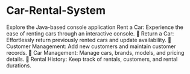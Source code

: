# Car-Rental-System
Explore the Java-based console application
Rent a Car: Experience the ease of renting cars through an interactive console. 
🔁 Return a Car: Effortlessly return previously rented cars and update availability. 
👥 Customer Management: Add new customers and maintain customer records. 
🚗 Car Management: Manage cars, brands, models, and pricing details. 
📝 Rental History: Keep track of rentals, customers, and rental durations.
